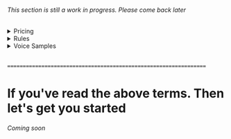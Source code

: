 ###### This section is still a work in progress. Please come back later

<details>
<summary>Pricing</summary>
  
# Pricing
+ `+ £10` per 5 lines

<details>
<summary>£2 charge for every 2 words over 5 (eg. 7, 9)  [Click for examples]</summary>

- "Down with the monarchy" `No Extra charge`
- "Down with the monarchy. Those bastards will PAY!" `+ £2`

</details>

<details>
<summary>£5 charge for every 5 words over 5 (eg. 10, 15)  [Click for examples]</summary>

- "Down with the monarchy. Those bastards will NOT get away with this" `+ £11`

</details>


+ 2 free retakes (£2 for every retake after per session)
+ `£20` for blooper lines
+ `£5 - £15` (depending on what voice. Normal voice has no extra costs)
+ 40 line limit - Pay a quarter of the full price (rush orders are exempt and must be stated excplicitly)
+ Tips are not required but appreciated. Tips are not part of the VAT

</details>

<details>
<summary>Rules</summary>

# Rules
+ An upfront payment of half of the full price is required. Arguing with me, attempting to haggle on the price or requesting the lines first will result in being blocked.
+ You may NOT use my voice to slander me by making me say something that will get me into trouble.
+ You may NOT hire me for porn. This will instantly get you blocked.
+ You may NOT use samples of my voice for anything porographic or illegal (ie. Using my voice in the background of snuff videos). You will be reported.
+ If your only reason to hire me is to be transphobic, homophobic, insult me or all of the above. You will be blocked.
+ You may NOT post DMs with me on [r/choosingbeggars](https://www.reddit.com/r/ChoosingBeggars/) or anywhere else in an attempt to claim that my prices are unreasonable or that I'm scamming you.
+ Begging for free work will immediately get you blocked. I don't care if little Timmy needs his funny lines. You pay me, or you're not getting anything from me.
+ Screaming at me to hurry up will not make me hurry up. In fact, I might charge you extra for that.
+ Hiring me just to request a refund is strictly forbidden. If you hire me and don't like my lines, You will NOT get a refund. Continuing to ask for a refund or posting me online as a scammer will get you blocked and reported.
+ You may NOT use my voice to put it into an AI text to speech. You do NOT have the legal right to do this.
+ Mocking me for "Not being professional" and "costing way too much for an amateur" will get you blocked. You get what you pay for.
+ Crediting me is not required but EXTREMELY appreciated. Please credit me in your video/game or other project as `{character} - https://pikakid98.github.io/`. `Jordan Robson/Pikakid98 - https://pikakid98.github.io/` also works. But if I get a name change, I may request you to change this to my new name and/or a new website. Refusal to do so will result in a request to take the video down or remove my lines from the game.
+ Using my existing voice samples and/or new ones for the purpose of YouTube Poops is allowed (Unless the YTP is made specifically to mock me.. In a serious way, I mean). But please credit me.
+ If you send me lines filled with offensive language (aka. `N****r`, `Fa***t`, `Tr***y`) you will INSTANTLY be blocked.

By submitting a request for voice work, you agree that I will partially own the legal rights to my voice. And if I request to no longer be associated with you, you MUST comply and remove my voice lines and name all together.

</details>

<details>
<summary>Voice Samples</summary>

# Voice Samples
###### Coming soon
</details>

\
`================================================================`


# If you've read the above terms. Then let's get you started
###### Coming soon
